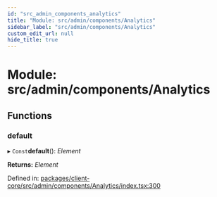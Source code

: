 ```yaml
---
id: "src_admin_components_analytics"
title: "Module: src/admin/components/Analytics"
sidebar_label: "src/admin/components/Analytics"
custom_edit_url: null
hide_title: true
---
```


# Module: src/admin/components/Analytics

## Functions

### default

▸ `Const`**default**(): *Element*

**Returns:** *Element*

Defined in: [packages/client-core/src/admin/components/Analytics/index.tsx:300](https://github.com/xr3ngine/xr3ngine/blob/77d12cea0/packages/client-core/src/admin/components/Analytics/index.tsx#L300)
